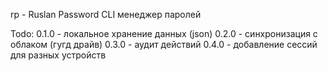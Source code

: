 rp - Ruslan Password CLI менеджер паролей 

Todo:
0.1.0 - локальное хранение данных (json)
0.2.0 - синхронизация с облаком (гугд драйв)
0.3.0 - аудит действий
0.4.0 - добавление сессий для разных устройств
